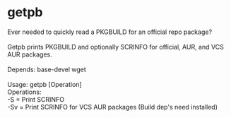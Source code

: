 # getpb<br>

Ever needed to quickly read a PKGBUILD for an official repo package?<br>
<br>
Getpb prints PKGBUILD and optionally SCRINFO for official, AUR, and VCS AUR packages. <br>
<br>
Depends: base-devel wget <br>
<br>
Usage: getpb [Operation] <package-name>            <br>
 Operations:                                       <br>
	-S  = Print SCRINFO                        <br>
	-Sv = Print SCRINFO for VCS AUR packages (Build dep's need installed)  <br>
<br>
